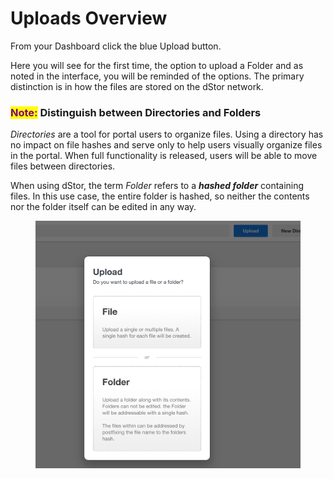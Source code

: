 # Uploads Overview

From your Dashboard click the blue Upload button.&#x20;

Here you will see for the first time, the option to upload a Folder and as noted in the interface, you will be reminded of the options. The primary distinction is in how the files are stored on the dStor network.&#x20;

### <mark style="color:purple;">Note:</mark> Distinguish between Directories and Folders

_Directories_ are a tool for portal users to organize files. Using a directory has no impact on file hashes and serve only to help users visually organize files in the portal. When full functionality is released, users will be able to move files between directories.

When using dStor, the term _Folder_ refers to a _**hashed folder**_ containing files. In this use case, the entire folder is hashed, so neither the contents nor the folder itself can be edited in any way.

<figure><img src="../../../.gitbook/assets/upload.png" alt=""><figcaption></figcaption></figure>








